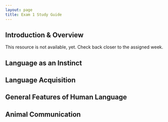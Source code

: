 ```yaml
---
layout: page
title: Exam 1 Study Guide
---
```


## Introduction & Overview
This resource is not available, yet. Check back closer to the assigned week.

## Language as an Instinct

## Language Acquisition

## General Features of Human Language

## Animal Communication
